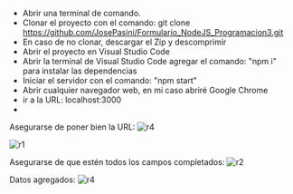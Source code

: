 * Abrir una terminal de comando.
* Clonar el proyecto con el comando: git clone https://github.com/JosePasini/Formulario_NodeJS_Programacion3.git
* En caso de no clonar, descargar el Zip y descomprimir
* Abrir el proyecto en Visual Studio Code
* Abrir la terminal de Visual Studio Code agregar el comando: "npm i" para instalar las dependencias
* Iniciar el servidor con el comando: "npm start"
* Abrir cualquier navegador web, en mi caso abriré Google Chrome
* ir a la URL: localhost:3000
* 

Asegurarse de poner bien la URL:
![r4](https://user-images.githubusercontent.com/65823769/139601097-b8817338-8b46-43cd-bbc2-ca5179e794e1.png)

![r1](https://user-images.githubusercontent.com/65823769/139601073-a33fcc0b-c87c-4074-ba39-fa22d553ce60.png)

Asegurarse de que estén todos los campos completados:
![r2](https://user-images.githubusercontent.com/65823769/139601111-00a28358-2812-4f9b-aee5-06c65a4288f2.png)

Datos agregados:
![r4](https://user-images.githubusercontent.com/65823769/139601123-0f03ef6b-53af-400c-a632-72d1e66f3677.png)

